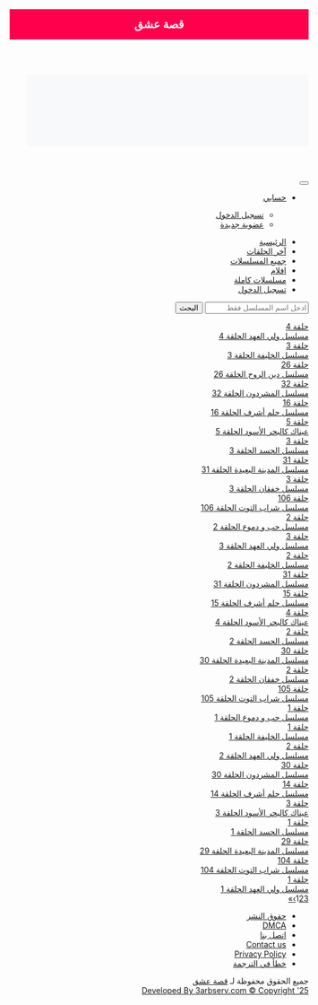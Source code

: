 

<div style="width:100%;background:#ff004c;color:#fff;padding:15px;text-align:center;font-size:20px;font-weight:bold;direction:rtl;">
  <a href="https://z.3isk.news/" style="color:#fff;text-decoration:none;">قصة عشق</a>
</div>

<!DOCTYPE html><html dir="rtl" lang="ar"><head>
<meta name='robots' content='index, follow, max-image-preview:large, max-snippet:-1, max-video-preview:-1' />
<meta name='google-site-verification' content='HWrhtgkCPV2OT-OWRzV60Vdl1pWxt35-aEZ7NNDTHWs' />
<link rel="canonical" href="https://gessah.wenkatoon.workers.dev/video/" /><script data-no-optimize="1">var litespeed_docref=sessionStorage.getItem("litespeed_docref");litespeed_docref&&(Object.defineProperty(document,"referrer",{get:function(){return litespeed_docref}}),sessionStorage.removeItem("litespeed_docref"));</script> <style>img:is([sizes="auto" i], [sizes^="auto," i]) { contain-intrinsic-size: 3000px 1500px }</style><meta name="description" content="قصة عشق – وجهتك الأولى لمتابعة المسلسلات التركية المترجمة إلى العربية بجودة عالية. تحديثات يومية لأحدث الحلقات فور صدورها فقط على موقع قصة عشق." /><link rel="next" href="https://gesseh.net/page/2/" /><meta property="og:locale" content="ar_AR" /><meta property="og:type" content="website" /><meta property="og:title" content="قصة عشق" /><meta property="og:description" content="قصة عشق – وجهتك الأولى لمتابعة المسلسلات التركية المترجمة إلى العربية بجودة عالية. تحديثات يومية لأحدث الحلقات فور صدورها فقط على موقع قصة عشق." /><meta property="og:url" content="https://gesseh.net/" /><meta property="og:site_name" content="قصة عشق" /><meta name="twitter:card" content="summary_large_image" /> <script type="application/ld+json" class="yoast-schema-graph">{"@context":"https://schema.org","@graph":[{"@type":"CollectionPage","@id":"https://gesseh.net/","url":"https://gesseh.net/","name":"قصة عشق - مسلسلات و أفلام تركية","isPartOf":{"@id":"https://gesseh.net/#website"},"about":{"@id":"https://gesseh.net/#organization"},"description":"قصة عشق – وجهتك الأولى لمتابعة المسلسلات التركية المترجمة إلى العربية بجودة عالية. تحديثات يومية لأحدث الحلقات فور صدورها فقط على موقع قصة عشق.","breadcrumb":{"@id":"https://gesseh.net/#breadcrumb"},"inLanguage":"ar"},{"@type":"BreadcrumbList","@id":"https://gesseh.net/#breadcrumb","itemListElement":[{"@type":"ListItem","position":1,"name":"الرئيسية"}]},{"@type":"WebSite","@id":"https://gesseh.net/#website","url":"https://gesseh.net/","name":"قصة عشق","description":"مسلسلات و أفلام تركية","publisher":{"@id":"https://gesseh.net/#organization"},"alternateName":"موقع قصة عشق","potentialAction":[{"@type":"SearchAction","target":{"@type":"EntryPoint","urlTemplate":"https://gesseh.net/?s={search_term_string}"},"query-input":{"@type":"PropertyValueSpecification","valueRequired":true,"valueName":"search_term_string"}}],"inLanguage":"ar"},{"@type":"Organization","@id":"https://gesseh.net/#organization","name":"قصة عشق","url":"https://gesseh.net/","logo":{"@type":"ImageObject","inLanguage":"ar","@id":"https://gesseh.net/#/schema/logo/image/","url":"https://gesseh.net/wp-content/uploads/2025/07/21.png","contentUrl":"https://gesseh.net/wp-content/uploads/2025/07/21.png","width":700,"height":700,"caption":"قصة عشق"},"image":{"@id":"https://gesseh.net/#/schema/logo/image/"}}]}</script> <link rel='dns-prefetch' href="https://gessah.wenkatoon.workers.dev//challenges.cloudflare.com" /><link rel='dns-prefetch' href="https://gessah.wenkatoon.workers.dev//ajax.googleapis.com" /><link rel='stylesheet' id='wp-block-library-rtl-css' href='https://gessah.wenkatoon.workers.dev/wp-includes/css/dist/block-library/style-rtl.min.css?ver=6.8.3' type='text/css' media='all' /><style id='classic-theme-styles-inline-css' type='text/css'>/*! This file is auto-generated */
.wp-block-button__link{color:#fff;background-color:#32373c;border-radius:9999px;box-shadow:none;text-decoration:none;padding:calc(.667em + 2px) calc(1.333em + 2px);font-size:1.125em}.wp-block-file__button{background:#32373c;color:#fff;text-decoration:none}</style><style id='global-styles-inline-css' type='text/css'>:root{--wp--preset--aspect-ratio--square: 1;--wp--preset--aspect-ratio--4-3: 4/3;--wp--preset--aspect-ratio--3-4: 3/4;--wp--preset--aspect-ratio--3-2: 3/2;--wp--preset--aspect-ratio--2-3: 2/3;--wp--preset--aspect-ratio--16-9: 16/9;--wp--preset--aspect-ratio--9-16: 9/16;--wp--preset--color--black: #000000;--wp--preset--color--cyan-bluish-gray: #abb8c3;--wp--preset--color--white: #ffffff;--wp--preset--color--pale-pink: #f78da7;--wp--preset--color--vivid-red: #cf2e2e;--wp--preset--color--luminous-vivid-orange: #ff6900;--wp--preset--color--luminous-vivid-amber: #fcb900;--wp--preset--color--light-green-cyan: #7bdcb5;--wp--preset--color--vivid-green-cyan: #00d084;--wp--preset--color--pale-cyan-blue: #8ed1fc;--wp--preset--color--vivid-cyan-blue: #0693e3;--wp--preset--color--vivid-purple: #9b51e0;--wp--preset--gradient--vivid-cyan-blue-to-vivid-purple: linear-gradient(135deg,rgba(6,147,227,1) 0%,rgb(155,81,224) 100%);--wp--preset--gradient--light-green-cyan-to-vivid-green-cyan: linear-gradient(135deg,rgb(122,220,180) 0%,rgb(0,208,130) 100%);--wp--preset--gradient--luminous-vivid-amber-to-luminous-vivid-orange: linear-gradient(135deg,rgba(252,185,0,1) 0%,rgba(255,105,0,1) 100%);--wp--preset--gradient--luminous-vivid-orange-to-vivid-red: linear-gradient(135deg,rgba(255,105,0,1) 0%,rgb(207,46,46) 100%);--wp--preset--gradient--very-light-gray-to-cyan-bluish-gray: linear-gradient(135deg,rgb(238,238,238) 0%,rgb(169,184,195) 100%);--wp--preset--gradient--cool-to-warm-spectrum: linear-gradient(135deg,rgb(74,234,220) 0%,rgb(151,120,209) 20%,rgb(207,42,186) 40%,rgb(238,44,130) 60%,rgb(251,105,98) 80%,rgb(254,248,76) 100%);--wp--preset--gradient--blush-light-purple: linear-gradient(135deg,rgb(255,206,236) 0%,rgb(152,150,240) 100%);--wp--preset--gradient--blush-bordeaux: linear-gradient(135deg,rgb(254,205,165) 0%,rgb(254,45,45) 50%,rgb(107,0,62) 100%);--wp--preset--gradient--luminous-dusk: linear-gradient(135deg,rgb(255,203,112) 0%,rgb(199,81,192) 50%,rgb(65,88,208) 100%);--wp--preset--gradient--pale-ocean: linear-gradient(135deg,rgb(255,245,203) 0%,rgb(182,227,212) 50%,rgb(51,167,181) 100%);--wp--preset--gradient--electric-grass: linear-gradient(135deg,rgb(202,248,128) 0%,rgb(113,206,126) 100%);--wp--preset--gradient--midnight: linear-gradient(135deg,rgb(2,3,129) 0%,rgb(40,116,252) 100%);--wp--preset--font-size--small: 13px;--wp--preset--font-size--medium: 20px;--wp--preset--font-size--large: 36px;--wp--preset--font-size--x-large: 42px;--wp--preset--spacing--20: 0.44rem;--wp--preset--spacing--30: 0.67rem;--wp--preset--spacing--40: 1rem;--wp--preset--spacing--50: 1.5rem;--wp--preset--spacing--60: 2.25rem;--wp--preset--spacing--70: 3.38rem;--wp--preset--spacing--80: 5.06rem;--wp--preset--shadow--natural: 6px 6px 9px rgba(0, 0, 0, 0.2);--wp--preset--shadow--deep: 12px 12px 50px rgba(0, 0, 0, 0.4);--wp--preset--shadow--sharp: 6px 6px 0px rgba(0, 0, 0, 0.2);--wp--preset--shadow--outlined: 6px 6px 0px -3px rgba(255, 255, 255, 1), 6px 6px rgba(0, 0, 0, 1);--wp--preset--shadow--crisp: 6px 6px 0px rgba(0, 0, 0, 1);}:where(.is-layout-flex){gap: 0.5em;}:where(.is-layout-grid){gap: 0.5em;}body .is-layout-flex{display: flex;}.is-layout-flex{flex-wrap: wrap;align-items: center;}.is-layout-flex > :is(*, div){margin: 0;}body .is-layout-grid{display: grid;}.is-layout-grid > :is(*, div){margin: 0;}:where(.wp-block-columns.is-layout-flex){gap: 2em;}:where(.wp-block-columns.is-layout-grid){gap: 2em;}:where(.wp-block-post-template.is-layout-flex){gap: 1.25em;}:where(.wp-block-post-template.is-layout-grid){gap: 1.25em;}.has-black-color{color: var(--wp--preset--color--black) !important;}.has-cyan-bluish-gray-color{color: var(--wp--preset--color--cyan-bluish-gray) !important;}.has-white-color{color: var(--wp--preset--color--white) !important;}.has-pale-pink-color{color: var(--wp--preset--color--pale-pink) !important;}.has-vivid-red-color{color: var(--wp--preset--color--vivid-red) !important;}.has-luminous-vivid-orange-color{color: var(--wp--preset--color--luminous-vivid-orange) !important;}.has-luminous-vivid-amber-color{color: var(--wp--preset--color--luminous-vivid-amber) !important;}.has-light-green-cyan-color{color: var(--wp--preset--color--light-green-cyan) !important;}.has-vivid-green-cyan-color{color: var(--wp--preset--color--vivid-green-cyan) !important;}.has-pale-cyan-blue-color{color: var(--wp--preset--color--pale-cyan-blue) !important;}.has-vivid-cyan-blue-color{color: var(--wp--preset--color--vivid-cyan-blue) !important;}.has-vivid-purple-color{color: var(--wp--preset--color--vivid-purple) !important;}.has-black-background-color{background-color: var(--wp--preset--color--black) !important;}.has-cyan-bluish-gray-background-color{background-color: var(--wp--preset--color--cyan-bluish-gray) !important;}.has-white-background-color{background-color: var(--wp--preset--color--white) !important;}.has-pale-pink-background-color{background-color: var(--wp--preset--color--pale-pink) !important;}.has-vivid-red-background-color{background-color: var(--wp--preset--color--vivid-red) !important;}.has-luminous-vivid-orange-background-color{background-color: var(--wp--preset--color--luminous-vivid-orange) !important;}.has-luminous-vivid-amber-background-color{background-color: var(--wp--preset--color--luminous-vivid-amber) !important;}.has-light-green-cyan-background-color{background-color: var(--wp--preset--color--light-green-cyan) !important;}.has-vivid-green-cyan-background-color{background-color: var(--wp--preset--color--vivid-green-cyan) !important;}.has-pale-cyan-blue-background-color{background-color: var(--wp--preset--color--pale-cyan-blue) !important;}.has-vivid-cyan-blue-background-color{background-color: var(--wp--preset--color--vivid-cyan-blue) !important;}.has-vivid-purple-background-color{background-color: var(--wp--preset--color--vivid-purple) !important;}.has-black-border-color{border-color: var(--wp--preset--color--black) !important;}.has-cyan-bluish-gray-border-color{border-color: var(--wp--preset--color--cyan-bluish-gray) !important;}.has-white-border-color{border-color: var(--wp--preset--color--white) !important;}.has-pale-pink-border-color{border-color: var(--wp--preset--color--pale-pink) !important;}.has-vivid-red-border-color{border-color: var(--wp--preset--color--vivid-red) !important;}.has-luminous-vivid-orange-border-color{border-color: var(--wp--preset--color--luminous-vivid-orange) !important;}.has-luminous-vivid-amber-border-color{border-color: var(--wp--preset--color--luminous-vivid-amber) !important;}.has-light-green-cyan-border-color{border-color: var(--wp--preset--color--light-green-cyan) !important;}.has-vivid-green-cyan-border-color{border-color: var(--wp--preset--color--vivid-green-cyan) !important;}.has-pale-cyan-blue-border-color{border-color: var(--wp--preset--color--pale-cyan-blue) !important;}.has-vivid-cyan-blue-border-color{border-color: var(--wp--preset--color--vivid-cyan-blue) !important;}.has-vivid-purple-border-color{border-color: var(--wp--preset--color--vivid-purple) !important;}.has-vivid-cyan-blue-to-vivid-purple-gradient-background{background: var(--wp--preset--gradient--vivid-cyan-blue-to-vivid-purple) !important;}.has-light-green-cyan-to-vivid-green-cyan-gradient-background{background: var(--wp--preset--gradient--light-green-cyan-to-vivid-green-cyan) !important;}.has-luminous-vivid-amber-to-luminous-vivid-orange-gradient-background{background: var(--wp--preset--gradient--luminous-vivid-amber-to-luminous-vivid-orange) !important;}.has-luminous-vivid-orange-to-vivid-red-gradient-background{background: var(--wp--preset--gradient--luminous-vivid-orange-to-vivid-red) !important;}.has-very-light-gray-to-cyan-bluish-gray-gradient-background{background: var(--wp--preset--gradient--very-light-gray-to-cyan-bluish-gray) !important;}.has-cool-to-warm-spectrum-gradient-background{background: var(--wp--preset--gradient--cool-to-warm-spectrum) !important;}.has-blush-light-purple-gradient-background{background: var(--wp--preset--gradient--blush-light-purple) !important;}.has-blush-bordeaux-gradient-background{background: var(--wp--preset--gradient--blush-bordeaux) !important;}.has-luminous-dusk-gradient-background{background: var(--wp--preset--gradient--luminous-dusk) !important;}.has-pale-ocean-gradient-background{background: var(--wp--preset--gradient--pale-ocean) !important;}.has-electric-grass-gradient-background{background: var(--wp--preset--gradient--electric-grass) !important;}.has-midnight-gradient-background{background: var(--wp--preset--gradient--midnight) !important;}.has-small-font-size{font-size: var(--wp--preset--font-size--small) !important;}.has-medium-font-size{font-size: var(--wp--preset--font-size--medium) !important;}.has-large-font-size{font-size: var(--wp--preset--font-size--large) !important;}.has-x-large-font-size{font-size: var(--wp--preset--font-size--x-large) !important;}
:where(.wp-block-post-template.is-layout-flex){gap: 1.25em;}:where(.wp-block-post-template.is-layout-grid){gap: 1.25em;}
:where(.wp-block-columns.is-layout-flex){gap: 2em;}:where(.wp-block-columns.is-layout-grid){gap: 2em;}
:root :where(.wp-block-pullquote){font-size: 1.5em;line-height: 1.6;}</style><link rel='stylesheet' id='contact-form-7-css' href='https://gessah.wenkatoon.workers.dev/wp-content/plugins/contact-form-7/includes/css/styles.css?ver=6.1' type='text/css' media='all' /><link rel='stylesheet' id='contact-form-7-rtl-css' href='https://gessah.wenkatoon.workers.dev/wp-content/plugins/contact-form-7/includes/css/styles-rtl.css?ver=6.1' type='text/css' media='all' /><link rel='stylesheet' id='theme-style-css' href='https://gessah.wenkatoon.workers.dev/wp-content/themes/vo_2025/style.css?ver=1752659264' type='text/css' media='all' /><link rel="https://api.w.org/" href="https://gessah.wenkatoon.workers.dev/wp-json/" /><link rel="EditURI" type="application/rsd+xml" title="RSD" href="https://gessah.wenkatoon.workers.dev/xmlrpc.php?rsd" /><link rel="alternate" href="https://gesseh.net/" hreflang="x-default" /><meta name="generator" content="Redux 4.5.7" /><title>قصة عشق</title><meta name="description" content="مسلسلات و أفلام تركية" /><meta name="keywords" content="مسلسلات, أفلام تركية,مسلسلات تركية,مسلسلات تركى" /><meta charset="UTF-8"><meta name="viewport" content="width=device-width"><meta http-equiv="Content-Language" content="ar"/><meta name="rating" content="General"/><meta name="distribution" content="Global"/><meta name="googlebot" content="archive"/><meta name="resource-type" content="document"/><meta http-equiv="X-UA-Compatible" content="IE=edge, chrome=1" /><link rel="icon" href="https://gessah.wenkatoon.workers.dev/wp-content/uploads/2020/05/cropped-12-32x32.png" sizes="32x32" /><link rel="icon" href="https://gessah.wenkatoon.workers.dev/wp-content/uploads/2020/05/cropped-12-192x192.png" sizes="192x192" /><link rel="apple-touch-icon" href="https://gessah.wenkatoon.workers.dev/wp-content/uploads/2020/05/cropped-12-180x180.png" /><meta name="msapplication-TileImage" content="https://gessah.wenkatoon.workers.dev/wp-content/uploads/2020/05/cropped-12-270x270.png" /><link rel="shortcut icon" href="https://gesseh.net/wp-content/uploads/2024/10/faviconkeesat.png">
 <script type="litespeed/javascript" data-src="https://www.googletagmanager.com/gtag/js?id=UA-148722772-7"></script> <script type="litespeed/javascript">window.dataLayer=window.dataLayer||[];function gtag(){dataLayer.push(arguments)}
gtag('js',new Date());gtag('config','UA-148722772-7')</script> <script type="litespeed/javascript">var themeDir="https://gessah.wenkatoon.workers.dev/wp-content/themes/vo_2025",themeMobile=""</script> </head><body class="rtl home blog wp-theme-vo_2025 multiple-domain-gesseh-com"><div id="headerNav"><div class="container-fluid"><div id="logo">
<a href="https://gessah.wenkatoon.workers.dev" title="قصة عشق">
<img data-lazyloaded="1" src="data:image/svg+xml;base64,PHN2ZyB4bWxucz0iaHR0cDovL3d3dy53My5vcmcvMjAwMC9zdmciIHdpZHRoPSIxMDAwIiBoZWlnaHQ9IjI1MyIgdmlld0JveD0iMCAwIDEwMDAgMjUzIj48cmVjdCB3aWR0aD0iMTAwJSIgaGVpZ2h0PSIxMDAlIiBzdHlsZT0iZmlsbDojY2ZkNGRiO2ZpbGwtb3BhY2l0eTogMC4xOyIvPjwvc3ZnPg==" width="1000" height="253" data-src="https://gesseh.net/wp-content/uploads/2024/10/keesatlogo.png" title="قصة عشق" alt="قصة عشق">
</a></div>
<button class="btn btn-mobile" data-toggle="collapse" data-target=".nav-main-collapse"><i class="icon-dehaze"></i> </button>
<span class="iconSearch"><i class="icon-search"></i></span><ul id="leftMenu" class="drop_user"><li class="isPc"><div class="dropdown user clearfix">
<a href="#" data-toggle="dropdown" aria-expanded="false"><figure><i class="icon-user"></i></figure>
<span class="isLogin">حسابي</span>
</a><div class="dropdown-menu"><div class="dropdown-menu-content"><ul><li><a href="https://gessah.wenkatoon.workers.dev/login"><i class="icon-user"></i> تسجيل الدخول</a></li><li><a href="https://gessah.wenkatoon.workers.dev/register"><i class="icon-user"></i> عضوية جديدة</a></li></ul></div></div></div></li></ul><div class="navbar-collapse nav-main-collapse collapse"><ul role="navigation" itemscope itemtype="http://schema.org/SiteNavigationElement" id="topMain" class="nav nav-pills nav-main"><li id="menu-item-34826" class="menu-item menu-item-type-custom menu-item-object-custom current-menu-item current_page_item menu-item-34826 active"><a title="الرئيسية" href="/">الرئيسية</a></li><li id="menu-item-31557" class="menu-item menu-item-type-post_type menu-item-object-page menu-item-31557"><a title="آخر الحلقات" href="https://gessah.wenkatoon.workers.dev/episodes/">آخر الحلقات</a></li><li id="menu-item-31379" class="menu-item menu-item-type-custom menu-item-object-custom menu-item-31379"><a title="جميع المسلسلات" href="https://gessah.wenkatoon.workers.dev/all-series/">جميع المسلسلات</a></li><li id="menu-item-31558" class="menu-item menu-item-type-taxonomy menu-item-object-category menu-item-31558"><a title="افلام" href="https://gessah.wenkatoon.workers.dev/category/%d8%a7%d9%84%d8%a3%d9%81%d9%84%d8%a7%d9%85-%d8%a7%d9%84%d8%aa%d8%b1%d9%83%d9%8a%d8%a9/">افلام</a></li><li id="menu-item-68551" class="menu-item menu-item-type-taxonomy menu-item-object-category menu-item-68551"><a title="مسلسلات كاملة" href="https://gessah.wenkatoon.workers.dev/category/%d9%85%d8%b3%d9%84%d8%b3%d9%84%d8%a7%d8%aa-%d9%83%d8%a7%d9%85%d9%84%d8%a9/">مسلسلات كاملة</a></li><li class="myAccount"><a href="https://gessah.wenkatoon.workers.dev/login">تسجيل الدخول</a></li></ul></div></div></div><div class="container-fluid"><div class="row"><div id="search" class="con_search"><div class="sea_close"><i class="icon-clear"></i></div><form  role="search" method="GET" action="https://gessah.wenkatoon.workers.dev">
<input value="" name="s" type="text" placeholder="ادخل اسم المسلسل فقط">
<input  class="btn btn-primary" type="submit" value="البحث"></form></div></div></div><div class="sec-line"><div class="containers container-fluid"><div class="row"><div id="load-post"><article class="post"><div class="col-xs-5th col-sm-5th col-md-5th col-lg-5th"><div class="block-post">
<a href="https://gessah.wenkatoon.workers.dev/%d9%85%d8%b3%d9%84%d8%b3%d9%84-%d9%88%d9%84%d9%8a-%d8%a7%d9%84%d8%b9%d9%87%d8%af-%d8%a7%d9%84%d8%ad%d9%84%d9%82%d8%a9-4/" title="مسلسل ولي العهد الحلقة 4 - قصة عشق"><div class="episodeNum">
<span>حلقة</span>
<span>4</span></div><div class="posterThumb"><div class="imgBg" style="background-image:url(https://gessah.wenkatoon.workers.dev/wp-content/uploads/2025/08/wali-long.jpg);"></div></div><div class="title">
مسلسل ولي العهد الحلقة 4</div>
</a></div></div></article><article class="post"><div class="col-xs-5th col-sm-5th col-md-5th col-lg-5th"><div class="block-post">
<a href="https://gessah.wenkatoon.workers.dev/%d9%85%d8%b3%d9%84%d8%b3%d9%84-%d8%a7%d9%84%d8%ae%d9%84%d9%8a%d9%81%d8%a9-%d8%a7%d9%84%d8%ad%d9%84%d9%82%d8%a9-3/" title="مسلسل الخليفة الحلقة 3 - قصة عشق"><div class="episodeNum">
<span>حلقة</span>
<span>3</span></div><div class="posterThumb"><div class="imgBg" style="background-image:url(https://gessah.wenkatoon.workers.dev/wp-content/uploads/2025/08/Khalef-Long.jpg);"></div></div><div class="title">
مسلسل الخليفة الحلقة 3</div>
</a></div></div></article><article class="post"><div class="col-xs-5th col-sm-5th col-md-5th col-lg-5th"><div class="block-post">
<a href="https://gessah.wenkatoon.workers.dev/%d9%85%d8%b3%d9%84%d8%b3%d9%84-%d8%af%d9%8a%d9%86-%d8%a7%d9%84%d8%b1%d9%88%d8%ad-%d8%a7%d9%84%d8%ad%d9%84%d9%82%d8%a9-26/" title="مسلسل دين الروح الحلقة 26 - قصة عشق"><div class="episodeNum">
<span>حلقة</span>
<span>26</span></div><div class="posterThumb"><div class="imgBg" style="background-image:url(https://gessah.wenkatoon.workers.dev/wp-content/uploads/2024/12/Ruh-Long-tmp.jpg);"></div></div><div class="title">
مسلسل دين الروح الحلقة 26</div>
</a></div></div></article><article class="post"><div class="col-xs-5th col-sm-5th col-md-5th col-lg-5th"><div class="block-post">
<a href="https://gessah.wenkatoon.workers.dev/%d9%85%d8%b3%d9%84%d8%b3%d9%84-%d8%a7%d9%84%d9%85%d8%b4%d8%b1%d8%af%d9%88%d9%86-%d8%a7%d9%84%d8%ad%d9%84%d9%82%d8%a9-32/" title="مسلسل المشردون الحلقة 32 - قصة عشق"><div class="episodeNum">
<span>حلقة</span>
<span>32</span></div><div class="posterThumb"><div class="imgBg" style="background-image:url(https://gessah.wenkatoon.workers.dev/wp-content/uploads/2025/05/صاحب-سيز.jpg);"></div></div><div class="title">
مسلسل المشردون الحلقة 32</div>
</a></div></div></article><article class="post"><div class="col-xs-5th col-sm-5th col-md-5th col-lg-5th"><div class="block-post">
<a href="https://gessah.wenkatoon.workers.dev/%d9%85%d8%b3%d9%84%d8%b3%d9%84-%d8%ad%d9%84%d9%85-%d8%a3%d8%b4%d8%b1%d9%81-%d8%a7%d9%84%d8%ad%d9%84%d9%82%d8%a9-16/" title="مسلسل حلم أشرف الحلقة 16 - قصة عشق"><div class="episodeNum">
<span>حلقة</span>
<span>16</span></div><div class="posterThumb"><div class="imgBg" style="background-image:url(https://gessah.wenkatoon.workers.dev/wp-content/uploads/2025/02/Eshref-S02-long.jpg);"></div></div><div class="title">
مسلسل حلم أشرف الحلقة 16</div>
</a></div></div></article><article class="post"><div class="col-xs-5th col-sm-5th col-md-5th col-lg-5th"><div class="block-post">
<a href="https://gessah.wenkatoon.workers.dev/%d8%b9%d9%8a%d9%86%d8%a7%d9%83-%d9%83%d8%a7%d9%84%d8%a8%d8%ad%d8%b1-%d8%a7%d9%84%d8%a3%d8%b3%d9%88%d8%af-%d8%a7%d9%84%d8%ad%d9%84%d9%82%d8%a9-5/" title="عيناك كالبحر الأسود الحلقة 5 - قصة عشق"><div class="episodeNum">
<span>حلقة</span>
<span>5</span></div><div class="posterThumb"><div class="imgBg" style="background-image:url(https://gessah.wenkatoon.workers.dev/wp-content/uploads/2025/08/Bahr-aswad-long.jpg);"></div></div><div class="title">
عيناك كالبحر الأسود الحلقة 5</div>
</a></div></div></article><article class="post"><div class="col-xs-5th col-sm-5th col-md-5th col-lg-5th"><div class="block-post">
<a href="https://gessah.wenkatoon.workers.dev/%d9%85%d8%b3%d9%84%d8%b3%d9%84-%d8%a7%d9%84%d8%ad%d8%b3%d8%af-%d8%a7%d9%84%d8%ad%d9%84%d9%82%d8%a9-3/" title="مسلسل الحسد الحلقة 3 - قصة عشق"><div class="episodeNum">
<span>حلقة</span>
<span>3</span></div><div class="posterThumb"><div class="imgBg" style="background-image:url(https://gessah.wenkatoon.workers.dev/wp-content/uploads/2025/08/Gheera-tmp-long.jpg);"></div></div><div class="title">
مسلسل الحسد الحلقة 3</div>
</a></div></div></article><article class="post"><div class="col-xs-5th col-sm-5th col-md-5th col-lg-5th"><div class="block-post">
<a href="https://gessah.wenkatoon.workers.dev/%d9%85%d8%b3%d9%84%d8%b3%d9%84-%d8%a7%d9%84%d9%85%d8%af%d9%8a%d9%86%d8%a9-%d8%a7%d9%84%d8%a8%d8%b9%d9%8a%d8%af%d8%a9-%d8%a7%d9%84%d8%ad%d9%84%d9%82%d8%a9-31/" title="مسلسل المدينة البعيدة الحلقة 31 - قصة عشق"><div class="episodeNum">
<span>حلقة</span>
<span>31</span></div><div class="posterThumb"><div class="imgBg" style="background-image:url(https://gessah.wenkatoon.workers.dev/wp-content/uploads/2024/11/Madine-S02-Long.jpg);"></div></div><div class="title">
مسلسل المدينة البعيدة الحلقة 31</div>
</a></div></div></article><article class="post"><div class="col-xs-5th col-sm-5th col-md-5th col-lg-5th"><div class="block-post">
<a href="https://gessah.wenkatoon.workers.dev/%d9%85%d8%b3%d9%84%d8%b3%d9%84-%d8%ae%d9%81%d9%82%d8%a7%d9%86-%d8%a7%d9%84%d8%ad%d9%84%d9%82%d8%a9-3/" title="مسلسل خفقان الحلقة 3 - قصة عشق"><div class="episodeNum">
<span>حلقة</span>
<span>3</span></div><div class="posterThumb"><div class="imgBg" style="background-image:url(https://gessah.wenkatoon.workers.dev/wp-content/uploads/2025/08/Khafakan-Long.jpg);"></div></div><div class="title">
مسلسل خفقان الحلقة 3</div>
</a></div></div></article><article class="post"><div class="col-xs-5th col-sm-5th col-md-5th col-lg-5th"><div class="block-post">
<a href="https://gessah.wenkatoon.workers.dev/%d9%85%d8%b3%d9%84%d8%b3%d9%84-%d8%b4%d8%b1%d8%a7%d8%a8-%d8%a7%d9%84%d8%aa%d9%88%d8%aa-%d8%a7%d9%84%d8%ad%d9%84%d9%82%d8%a9-106/" title="مسلسل شراب التوت الحلقة 106 - قصة عشق"><div class="episodeNum">
<span>حلقة</span>
<span>106</span></div><div class="posterThumb"><div class="imgBg" style="background-image:url(https://gessah.wenkatoon.workers.dev/wp-content/uploads/2022/10/Sharab-SZ-04.jpg);"></div></div><div class="title">
مسلسل شراب التوت الحلقة 106</div>
</a></div></div></article><article class="post"><div class="col-xs-5th col-sm-5th col-md-5th col-lg-5th"><div class="block-post">
<a href="https://gessah.wenkatoon.workers.dev/%d9%85%d8%b3%d9%84%d8%b3%d9%84-%d8%ad%d8%a8-%d9%88-%d8%af%d9%85%d9%88%d8%b9-%d8%a7%d9%84%d8%ad%d9%84%d9%82%d8%a9-2/" title="مسلسل حب و دموع الحلقة 2 - قصة عشق"><div class="episodeNum">
<span>حلقة</span>
<span>2</span></div><div class="posterThumb"><div class="imgBg" style="background-image:url(https://gessah.wenkatoon.workers.dev/wp-content/uploads/2025/08/Hob-doumou-long.jpg);"></div></div><div class="title">
مسلسل حب و دموع الحلقة 2</div>
</a></div></div></article><article class="post"><div class="col-xs-5th col-sm-5th col-md-5th col-lg-5th"><div class="block-post">
<a href="https://gessah.wenkatoon.workers.dev/%d9%85%d8%b3%d9%84%d8%b3%d9%84-%d9%88%d9%84%d9%8a-%d8%a7%d9%84%d8%b9%d9%87%d8%af-%d8%a7%d9%84%d8%ad%d9%84%d9%82%d8%a9-3/" title="مسلسل ولي العهد الحلقة 3 - قصة عشق"><div class="episodeNum">
<span>حلقة</span>
<span>3</span></div><div class="posterThumb"><div class="imgBg" style="background-image:url(https://gessah.wenkatoon.workers.dev/wp-content/uploads/2025/08/wali-long.jpg);"></div></div><div class="title">
مسلسل ولي العهد الحلقة 3</div>
</a></div></div></article><article class="post"><div class="col-xs-5th col-sm-5th col-md-5th col-lg-5th"><div class="block-post">
<a href="https://gessah.wenkatoon.workers.dev/%d9%85%d8%b3%d9%84%d8%b3%d9%84-%d8%a7%d9%84%d8%ae%d9%84%d9%8a%d9%81%d8%a9-%d8%a7%d9%84%d8%ad%d9%84%d9%82%d8%a9-2/" title="مسلسل الخليفة الحلقة 2 - قصة عشق"><div class="episodeNum">
<span>حلقة</span>
<span>2</span></div><div class="posterThumb"><div class="imgBg" style="background-image:url(https://gessah.wenkatoon.workers.dev/wp-content/uploads/2025/08/Khalef-Long.jpg);"></div></div><div class="title">
مسلسل الخليفة الحلقة 2</div>
</a></div></div></article><article class="post"><div class="col-xs-5th col-sm-5th col-md-5th col-lg-5th"><div class="block-post">
<a href="https://gessah.wenkatoon.workers.dev/%d9%85%d8%b3%d9%84%d8%b3%d9%84-%d8%a7%d9%84%d9%85%d8%b4%d8%b1%d8%af%d9%88%d9%86-%d8%a7%d9%84%d8%ad%d9%84%d9%82%d8%a9-31/" title="مسلسل المشردون الحلقة 31 - قصة عشق"><div class="episodeNum">
<span>حلقة</span>
<span>31</span></div><div class="posterThumb"><div class="imgBg" style="background-image:url(https://gessah.wenkatoon.workers.dev/wp-content/uploads/2025/05/صاحب-سيز.jpg);"></div></div><div class="title">
مسلسل المشردون الحلقة 31</div>
</a></div></div></article><article class="post"><div class="col-xs-5th col-sm-5th col-md-5th col-lg-5th"><div class="block-post">
<a href="https://gessah.wenkatoon.workers.dev/%d9%85%d8%b3%d9%84%d8%b3%d9%84-%d8%ad%d9%84%d9%85-%d8%a3%d8%b4%d8%b1%d9%81-%d8%a7%d9%84%d8%ad%d9%84%d9%82%d8%a9-15/" title="مسلسل حلم أشرف الحلقة 15 - قصة عشق"><div class="episodeNum">
<span>حلقة</span>
<span>15</span></div><div class="posterThumb"><div class="imgBg" style="background-image:url(https://gessah.wenkatoon.workers.dev/wp-content/uploads/2025/02/Eshref-S02-long.jpg);"></div></div><div class="title">
مسلسل حلم أشرف الحلقة 15</div>
</a></div></div></article><article class="post"><div class="col-xs-5th col-sm-5th col-md-5th col-lg-5th"><div class="block-post">
<a href="https://gessah.wenkatoon.workers.dev/%d8%b9%d9%8a%d9%86%d8%a7%d9%83-%d9%83%d8%a7%d9%84%d8%a8%d8%ad%d8%b1-%d8%a7%d9%84%d8%a3%d8%b3%d9%88%d8%af-%d8%a7%d9%84%d8%ad%d9%84%d9%82%d8%a9-4/" title="عيناك كالبحر الأسود الحلقة 4 - قصة عشق"><div class="episodeNum">
<span>حلقة</span>
<span>4</span></div><div class="posterThumb"><div class="imgBg" style="background-image:url(https://gessah.wenkatoon.workers.dev/wp-content/uploads/2025/08/Bahr-aswad-long.jpg);"></div></div><div class="title">
عيناك كالبحر الأسود الحلقة 4</div>
</a></div></div></article><article class="post"><div class="col-xs-5th col-sm-5th col-md-5th col-lg-5th"><div class="block-post">
<a href="https://gessah.wenkatoon.workers.dev/%d9%85%d8%b3%d9%84%d8%b3%d9%84-%d8%a7%d9%84%d8%ad%d8%b3%d8%af-%d8%a7%d9%84%d8%ad%d9%84%d9%82%d8%a9-2/" title="مسلسل الحسد الحلقة 2 - قصة عشق"><div class="episodeNum">
<span>حلقة</span>
<span>2</span></div><div class="posterThumb"><div class="imgBg" style="background-image:url(https://gessah.wenkatoon.workers.dev/wp-content/uploads/2025/08/Gheera-tmp-long.jpg);"></div></div><div class="title">
مسلسل الحسد الحلقة 2</div>
</a></div></div></article><article class="post"><div class="col-xs-5th col-sm-5th col-md-5th col-lg-5th"><div class="block-post">
<a href="https://gessah.wenkatoon.workers.dev/%d9%85%d8%b3%d9%84%d8%b3%d9%84-%d8%a7%d9%84%d9%85%d8%af%d9%8a%d9%86%d8%a9-%d8%a7%d9%84%d8%a8%d8%b9%d9%8a%d8%af%d8%a9-%d8%a7%d9%84%d8%ad%d9%84%d9%82%d8%a9-30/" title="مسلسل المدينة البعيدة الحلقة 30 - قصة عشق"><div class="episodeNum">
<span>حلقة</span>
<span>30</span></div><div class="posterThumb"><div class="imgBg" style="background-image:url(https://gessah.wenkatoon.workers.dev/wp-content/uploads/2024/11/Madine-S02-Long.jpg);"></div></div><div class="title">
مسلسل المدينة البعيدة الحلقة 30</div>
</a></div></div></article><article class="post"><div class="col-xs-5th col-sm-5th col-md-5th col-lg-5th"><div class="block-post">
<a href="https://gessah.wenkatoon.workers.dev/%d9%85%d8%b3%d9%84%d8%b3%d9%84-%d8%ae%d9%81%d9%82%d8%a7%d9%86-%d8%a7%d9%84%d8%ad%d9%84%d9%82%d8%a9-2/" title="مسلسل خفقان الحلقة 2 - قصة عشق"><div class="episodeNum">
<span>حلقة</span>
<span>2</span></div><div class="posterThumb"><div class="imgBg" style="background-image:url(https://gessah.wenkatoon.workers.dev/wp-content/uploads/2025/08/Khafakan-Long.jpg);"></div></div><div class="title">
مسلسل خفقان الحلقة 2</div>
</a></div></div></article><article class="post"><div class="col-xs-5th col-sm-5th col-md-5th col-lg-5th"><div class="block-post">
<a href="https://gessah.wenkatoon.workers.dev/%d9%85%d8%b3%d9%84%d8%b3%d9%84-%d8%b4%d8%b1%d8%a7%d8%a8-%d8%a7%d9%84%d8%aa%d9%88%d8%aa-%d8%a7%d9%84%d8%ad%d9%84%d9%82%d8%a9-105/" title="مسلسل شراب التوت الحلقة 105 - قصة عشق"><div class="episodeNum">
<span>حلقة</span>
<span>105</span></div><div class="posterThumb"><div class="imgBg" style="background-image:url(https://gessah.wenkatoon.workers.dev/wp-content/uploads/2022/10/Sharab-SZ-04.jpg);"></div></div><div class="title">
مسلسل شراب التوت الحلقة 105</div>
</a></div></div></article><article class="post"><div class="col-xs-5th col-sm-5th col-md-5th col-lg-5th"><div class="block-post">
<a href="https://gessah.wenkatoon.workers.dev/%d9%85%d8%b3%d9%84%d8%b3%d9%84-%d8%ad%d8%a8-%d9%88-%d8%af%d9%85%d9%88%d8%b9-%d8%a7%d9%84%d8%ad%d9%84%d9%82%d8%a9-1/" title="مسلسل حب و دموع الحلقة 1 - قصة عشق"><div class="episodeNum">
<span>حلقة</span>
<span>1</span></div><div class="posterThumb"><div class="imgBg" style="background-image:url(https://gessah.wenkatoon.workers.dev/wp-content/uploads/2025/08/Hob-doumou-long.jpg);"></div></div><div class="title">
مسلسل حب و دموع الحلقة 1</div>
</a></div></div></article><article class="post"><div class="col-xs-5th col-sm-5th col-md-5th col-lg-5th"><div class="block-post">
<a href="https://gessah.wenkatoon.workers.dev/%d9%85%d8%b3%d9%84%d8%b3%d9%84-%d8%a7%d9%84%d8%ae%d9%84%d9%8a%d9%81%d8%a9-%d8%a7%d9%84%d8%ad%d9%84%d9%82%d8%a9-1/" title="مسلسل الخليفة الحلقة 1 - قصة عشق"><div class="episodeNum">
<span>حلقة</span>
<span>1</span></div><div class="posterThumb"><div class="imgBg" style="background-image:url(https://gessah.wenkatoon.workers.dev/wp-content/uploads/2025/08/Khalef-Long.jpg);"></div></div><div class="title">
مسلسل الخليفة الحلقة 1</div>
</a></div></div></article><article class="post"><div class="col-xs-5th col-sm-5th col-md-5th col-lg-5th"><div class="block-post">
<a href="https://gessah.wenkatoon.workers.dev/%d9%85%d8%b3%d9%84%d8%b3%d9%84-%d9%88%d9%84%d9%8a-%d8%a7%d9%84%d8%b9%d9%87%d8%af-%d8%a7%d9%84%d8%ad%d9%84%d9%82%d8%a9-2/" title="مسلسل ولي العهد الحلقة 2 - قصة عشق"><div class="episodeNum">
<span>حلقة</span>
<span>2</span></div><div class="posterThumb"><div class="imgBg" style="background-image:url(https://gessah.wenkatoon.workers.dev/wp-content/uploads/2025/08/wali-long.jpg);"></div></div><div class="title">
مسلسل ولي العهد الحلقة 2</div>
</a></div></div></article><article class="post"><div class="col-xs-5th col-sm-5th col-md-5th col-lg-5th"><div class="block-post">
<a href="https://gessah.wenkatoon.workers.dev/%d9%85%d8%b3%d9%84%d8%b3%d9%84-%d8%a7%d9%84%d9%85%d8%b4%d8%b1%d8%af%d9%88%d9%86-%d8%a7%d9%84%d8%ad%d9%84%d9%82%d8%a9-30/" title="مسلسل المشردون الحلقة 30 - قصة عشق"><div class="episodeNum">
<span>حلقة</span>
<span>30</span></div><div class="posterThumb"><div class="imgBg" style="background-image:url(https://gessah.wenkatoon.workers.dev/wp-content/uploads/2025/05/صاحب-سيز.jpg);"></div></div><div class="title">
مسلسل المشردون الحلقة 30</div>
</a></div></div></article><article class="post"><div class="col-xs-5th col-sm-5th col-md-5th col-lg-5th"><div class="block-post">
<a href="https://gessah.wenkatoon.workers.dev/%d9%85%d8%b3%d9%84%d8%b3%d9%84-%d8%ad%d9%84%d9%85-%d8%a3%d8%b4%d8%b1%d9%81-%d8%a7%d9%84%d8%ad%d9%84%d9%82%d8%a9-14/" title="مسلسل حلم أشرف الحلقة 14 - قصة عشق"><div class="episodeNum">
<span>حلقة</span>
<span>14</span></div><div class="posterThumb"><div class="imgBg" style="background-image:url(https://gessah.wenkatoon.workers.dev/wp-content/uploads/2025/02/Eshref-S02-long.jpg);"></div></div><div class="title">
مسلسل حلم أشرف الحلقة 14</div>
</a></div></div></article><article class="post"><div class="col-xs-5th col-sm-5th col-md-5th col-lg-5th"><div class="block-post">
<a href="https://gessah.wenkatoon.workers.dev/%d8%b9%d9%8a%d9%86%d8%a7%d9%83-%d9%83%d8%a7%d9%84%d8%a8%d8%ad%d8%b1-%d8%a7%d9%84%d8%a3%d8%b3%d9%88%d8%af-%d8%a7%d9%84%d8%ad%d9%84%d9%82%d8%a9-3/" title="عيناك كالبحر الأسود الحلقة 3 - قصة عشق"><div class="episodeNum">
<span>حلقة</span>
<span>3</span></div><div class="posterThumb"><div class="imgBg" style="background-image:url(https://gessah.wenkatoon.workers.dev/wp-content/uploads/2025/08/Bahr-aswad-long.jpg);"></div></div><div class="title">
عيناك كالبحر الأسود الحلقة 3</div>
</a></div></div></article><article class="post"><div class="col-xs-5th col-sm-5th col-md-5th col-lg-5th"><div class="block-post">
<a href="https://gessah.wenkatoon.workers.dev/%d9%85%d8%b3%d9%84%d8%b3%d9%84-%d8%a7%d9%84%d8%ad%d8%b3%d8%af-%d8%a7%d9%84%d8%ad%d9%84%d9%82%d8%a9-1/" title="مسلسل الحسد الحلقة 1 - قصة عشق"><div class="episodeNum">
<span>حلقة</span>
<span>1</span></div><div class="posterThumb"><div class="imgBg" style="background-image:url(https://gessah.wenkatoon.workers.dev/wp-content/uploads/2025/08/Gheera-tmp-long.jpg);"></div></div><div class="title">
مسلسل الحسد الحلقة 1</div>
</a></div></div></article><article class="post"><div class="col-xs-5th col-sm-5th col-md-5th col-lg-5th"><div class="block-post">
<a href="https://gessah.wenkatoon.workers.dev/%d9%85%d8%b3%d9%84%d8%b3%d9%84-%d8%a7%d9%84%d9%85%d8%af%d9%8a%d9%86%d8%a9-%d8%a7%d9%84%d8%a8%d8%b9%d9%8a%d8%af%d8%a9-%d8%a7%d9%84%d8%ad%d9%84%d9%82%d8%a9-29/" title="مسلسل المدينة البعيدة الحلقة 29 - قصة عشق"><div class="episodeNum">
<span>حلقة</span>
<span>29</span></div><div class="posterThumb"><div class="imgBg" style="background-image:url(https://gessah.wenkatoon.workers.dev/wp-content/uploads/2024/11/Madine-S02-Long.jpg);"></div></div><div class="title">
مسلسل المدينة البعيدة الحلقة 29</div>
</a></div></div></article><article class="post"><div class="col-xs-5th col-sm-5th col-md-5th col-lg-5th"><div class="block-post">
<a href="https://gessah.wenkatoon.workers.dev/%d9%85%d8%b3%d9%84%d8%b3%d9%84-%d8%b4%d8%b1%d8%a7%d8%a8-%d8%a7%d9%84%d8%aa%d9%88%d8%aa-%d8%a7%d9%84%d8%ad%d9%84%d9%82%d8%a9-104/" title="مسلسل شراب التوت الحلقة 104 - قصة عشق"><div class="episodeNum">
<span>حلقة</span>
<span>104</span></div><div class="posterThumb"><div class="imgBg" style="background-image:url(https://gessah.wenkatoon.workers.dev/wp-content/uploads/2022/10/Sharab-SZ-04.jpg);"></div></div><div class="title">
مسلسل شراب التوت الحلقة 104</div>
</a></div></div></article><article class="post"><div class="col-xs-5th col-sm-5th col-md-5th col-lg-5th"><div class="block-post">
<a href="https://gessah.wenkatoon.workers.dev/%d9%85%d8%b3%d9%84%d8%b3%d9%84-%d9%88%d9%84%d9%8a-%d8%a7%d9%84%d8%b9%d9%87%d8%af-%d8%a7%d9%84%d8%ad%d9%84%d9%82%d8%a9-1/" title="مسلسل ولي العهد الحلقة 1 - قصة عشق"><div class="episodeNum">
<span>حلقة</span>
<span>1</span></div><div class="posterThumb"><div class="imgBg" style="background-image:url(https://gessah.wenkatoon.workers.dev/wp-content/uploads/2025/08/wali-long.jpg);"></div></div><div class="title">
مسلسل ولي العهد الحلقة 1</div>
</a></div></div></article></div><div class="col-md-12"><div class="navigation mt20 clearfix"><div class='pagination'><span class='current'>1</span><a href='https://gessah.wenkatoon.workers.dev/page/2/' class='inactive' >2</a><a href='https://gessah.wenkatoon.workers.dev/page/3/' class='inactive' >3</a><a href='https://gessah.wenkatoon.workers.dev/page/2/'>&rsaquo;</a><a href='https://gessah.wenkatoon.workers.dev/page/354/'>&raquo;</a></div></div></div></div></div></div><footer><div class="footer"><div id="menuFooter"><div class="containers container-fluid"><div class="row"><div class="menu-footer-container"><ul id="menu-footer" class=""><li id="menu-item-12147" class="menu-item menu-item-type-custom menu-item-object-custom menu-item-12147"><a href="https://esheeq.net/dmca">حقوق النشر</a></li><li id="menu-item-12148" class="menu-item menu-item-type-custom menu-item-object-custom menu-item-12148"><a href="https://esheeq.net/dmca">DMCA</a></li><li id="menu-item-12149" class="menu-item menu-item-type-custom menu-item-object-custom menu-item-12149"><a href="https://gessah.wenkatoon.workers.dev/contact/">اتصل بنا</a></li><li id="menu-item-12150" class="menu-item menu-item-type-custom menu-item-object-custom menu-item-12150"><a href="https://gessah.wenkatoon.workers.dev/contact/">Contact us</a></li><li id="menu-item-55559" class="menu-item menu-item-type-post_type menu-item-object-page menu-item-55559"><a href="https://gessah.wenkatoon.workers.dev/privacy-policy/">Privacy Policy</a></li><li id="menu-item-59359" class="menu-item menu-item-type-post_type menu-item-object-page menu-item-59359"><a href="https://gessah.wenkatoon.workers.dev/report/">خطأ في الترجمة</a></li></ul></div></div></div></div></div><div class="copyRight"><div class="containers container-fluid"><div class="row"><div class="col-md-12"><div class="pull-right">
<span>جميع الحقوق محفوظة لـ </span>
<a title="قصة عشق" href="https://gessah.wenkatoon.workers.dev"> قصة عشق</a></div><div id="footer" class="pull-left">
<a target="_blank" href="https://3arbserv.com" title="https://3arbserv.com">Developed By 3arbserv.com © Copyright '25</a></div></div></div></div></div></footer> <script type="speculationrules">{"prefetch":[{"source":"document","where":{"and":[{"href_matches":"\/*"},{"not":{"href_matches":["\/wp-*.php","\/wp-admin\/*","\/wp-content\/uploads\/*","\/wp-content\/*","\/wp-content\/plugins\/*","\/wp-content\/themes\/vo_2025\/*","\/*\\?(.+)"]}},{"not":{"selector_matches":"a[rel~=\"nofollow\"]"}},{"not":{"selector_matches":".no-prefetch, .no-prefetch a"}}]},"eagerness":"conservative"}]}</script> <script type="litespeed/javascript" data-src="https://gessah.wenkatoon.workers.dev/wp-includes/js/dist/hooks.min.js?ver=4d63a3d491d11ffd8ac6" id="wp-hooks-js"></script> <script type="litespeed/javascript" data-src="https://gessah.wenkatoon.workers.dev/wp-includes/js/dist/i18n.min.js?ver=5e580eb46a90c2b997e6" id="wp-i18n-js"></script> <script id="wp-i18n-js-after" type="litespeed/javascript">wp.i18n.setLocaleData({'text direction\u0004ltr':['rtl']})</script> <script type="litespeed/javascript" data-src="https://gessah.wenkatoon.workers.dev/wp-content/plugins/contact-form-7/includes/swv/js/index.js?ver=6.1" id="swv-js"></script> <script id="contact-form-7-js-translations" type="litespeed/javascript">(function(domain,translations){var localeData=translations.locale_data[domain]||translations.locale_data.messages;localeData[""].domain=domain;wp.i18n.setLocaleData(localeData,domain)})("contact-form-7",{"translation-revision-date":"2023-04-05 09:50:06+0000","generator":"GlotPress\/4.0.1","domain":"messages","locale_data":{"messages":{"":{"domain":"messages","plural-forms":"nplurals=6; plural=(n == 0) ? 0 : ((n == 1) ? 1 : ((n == 2) ? 2 : ((n % 100 >= 3 && n % 100 <= 10) ? 3 : ((n % 100 >= 11 && n % 100 <= 99) ? 4 : 5))));","lang":"ar"},"Error:":["\u062e\u0637\u0623:"]}},"comment":{"reference":"includes\/js\/index.js"}})</script> <script id="contact-form-7-js-before" type="litespeed/javascript">var wpcf7={"api":{"root":"https:\/\/gesseh.com\/wp-json\/","namespace":"contact-form-7\/v1"},"cached":1}</script> <script type="litespeed/javascript" data-src="https://gessah.wenkatoon.workers.dev/wp-content/plugins/contact-form-7/includes/js/index.js?ver=6.1" id="contact-form-7-js"></script> <script type="litespeed/javascript" data-src="https://challenges.cloudflare.com/turnstile/v0/api.js" id="cloudflare-turnstile-js" data-wp-strategy="async"></script> <script id="cloudflare-turnstile-js-after" type="litespeed/javascript">document.addEventListener('wpcf7submit',e=>turnstile.reset())</script> <script type="litespeed/javascript" data-src="https://ajax.googleapis.com/ajax/libs/jquery/2.2.4/jquery.min.js?ver=2" id="jquery-js"></script> <script type="litespeed/javascript" data-src="https://gessah.wenkatoon.workers.dev/wp-content/themes/vo_2025/assets/bootstrap/js/bootstrap.min.js?ver=2.0" id="bootstrapjs-js"></script> <script type="litespeed/javascript" data-src="https://gessah.wenkatoon.workers.dev/wp-content/themes/vo_2025/assets/js/core.js?ver=1758397013" id="core-js"></script> <script data-no-optimize="1">window.lazyLoadOptions=Object.assign({},{threshold:300},window.lazyLoadOptions||{});!function(t,e){"object"==typeof exports&&"undefined"!=typeof module?module.exports=e():"function"==typeof define&&define.amd?define(e):(t="undefined"!=typeof globalThis?globalThis:t||self).LazyLoad=e()}(this,function(){"use strict";function e(){return(e=Object.assign||function(t){for(var e=1;e<arguments.length;e++){var n,a=arguments[e];for(n in a)Object.prototype.hasOwnProperty.call(a,n)&&(t[n]=a[n])}return t}).apply(this,arguments)}function o(t){return e({},at,t)}function l(t,e){return t.getAttribute(gt+e)}function c(t){return l(t,vt)}function s(t,e){return function(t,e,n){e=gt+e;null!==n?t.setAttribute(e,n):t.removeAttribute(e)}(t,vt,e)}function i(t){return s(t,null),0}function r(t){return null===c(t)}function u(t){return c(t)===_t}function d(t,e,n,a){t&&(void 0===a?void 0===n?t(e):t(e,n):t(e,n,a))}function f(t,e){et?t.classList.add(e):t.className+=(t.className?" ":"")+e}function _(t,e){et?t.classList.remove(e):t.className=t.className.replace(new RegExp("(^|\\s+)"+e+"(\\s+|$)")," ").replace(/^\s+/,"").replace(/\s+$/,"")}function g(t){return t.llTempImage}function v(t,e){!e||(e=e._observer)&&e.unobserve(t)}function b(t,e){t&&(t.loadingCount+=e)}function p(t,e){t&&(t.toLoadCount=e)}function n(t){for(var e,n=[],a=0;e=t.children[a];a+=1)"SOURCE"===e.tagName&&n.push(e);return n}function h(t,e){(t=t.parentNode)&&"PICTURE"===t.tagName&&n(t).forEach(e)}function a(t,e){n(t).forEach(e)}function m(t){return!!t[lt]}function E(t){return t[lt]}function I(t){return delete t[lt]}function y(e,t){var n;m(e)||(n={},t.forEach(function(t){n[t]=e.getAttribute(t)}),e[lt]=n)}function L(a,t){var o;m(a)&&(o=E(a),t.forEach(function(t){var e,n;e=a,(t=o[n=t])?e.setAttribute(n,t):e.removeAttribute(n)}))}function k(t,e,n){f(t,e.class_loading),s(t,st),n&&(b(n,1),d(e.callback_loading,t,n))}function A(t,e,n){n&&t.setAttribute(e,n)}function O(t,e){A(t,rt,l(t,e.data_sizes)),A(t,it,l(t,e.data_srcset)),A(t,ot,l(t,e.data_src))}function w(t,e,n){var a=l(t,e.data_bg_multi),o=l(t,e.data_bg_multi_hidpi);(a=nt&&o?o:a)&&(t.style.backgroundImage=a,n=n,f(t=t,(e=e).class_applied),s(t,dt),n&&(e.unobserve_completed&&v(t,e),d(e.callback_applied,t,n)))}function x(t,e){!e||0<e.loadingCount||0<e.toLoadCount||d(t.callback_finish,e)}function M(t,e,n){t.addEventListener(e,n),t.llEvLisnrs[e]=n}function N(t){return!!t.llEvLisnrs}function z(t){if(N(t)){var e,n,a=t.llEvLisnrs;for(e in a){var o=a[e];n=e,o=o,t.removeEventListener(n,o)}delete t.llEvLisnrs}}function C(t,e,n){var a;delete t.llTempImage,b(n,-1),(a=n)&&--a.toLoadCount,_(t,e.class_loading),e.unobserve_completed&&v(t,n)}function R(i,r,c){var l=g(i)||i;N(l)||function(t,e,n){N(t)||(t.llEvLisnrs={});var a="VIDEO"===t.tagName?"loadeddata":"load";M(t,a,e),M(t,"error",n)}(l,function(t){var e,n,a,o;n=r,a=c,o=u(e=i),C(e,n,a),f(e,n.class_loaded),s(e,ut),d(n.callback_loaded,e,a),o||x(n,a),z(l)},function(t){var e,n,a,o;n=r,a=c,o=u(e=i),C(e,n,a),f(e,n.class_error),s(e,ft),d(n.callback_error,e,a),o||x(n,a),z(l)})}function T(t,e,n){var a,o,i,r,c;t.llTempImage=document.createElement("IMG"),R(t,e,n),m(c=t)||(c[lt]={backgroundImage:c.style.backgroundImage}),i=n,r=l(a=t,(o=e).data_bg),c=l(a,o.data_bg_hidpi),(r=nt&&c?c:r)&&(a.style.backgroundImage='url("'.concat(r,'")'),g(a).setAttribute(ot,r),k(a,o,i)),w(t,e,n)}function G(t,e,n){var a;R(t,e,n),a=e,e=n,(t=Et[(n=t).tagName])&&(t(n,a),k(n,a,e))}function D(t,e,n){var a;a=t,(-1<It.indexOf(a.tagName)?G:T)(t,e,n)}function S(t,e,n){var a;t.setAttribute("loading","lazy"),R(t,e,n),a=e,(e=Et[(n=t).tagName])&&e(n,a),s(t,_t)}function V(t){t.removeAttribute(ot),t.removeAttribute(it),t.removeAttribute(rt)}function j(t){h(t,function(t){L(t,mt)}),L(t,mt)}function F(t){var e;(e=yt[t.tagName])?e(t):m(e=t)&&(t=E(e),e.style.backgroundImage=t.backgroundImage)}function P(t,e){var n;F(t),n=e,r(e=t)||u(e)||(_(e,n.class_entered),_(e,n.class_exited),_(e,n.class_applied),_(e,n.class_loading),_(e,n.class_loaded),_(e,n.class_error)),i(t),I(t)}function U(t,e,n,a){var o;n.cancel_on_exit&&(c(t)!==st||"IMG"===t.tagName&&(z(t),h(o=t,function(t){V(t)}),V(o),j(t),_(t,n.class_loading),b(a,-1),i(t),d(n.callback_cancel,t,e,a)))}function $(t,e,n,a){var o,i,r=(i=t,0<=bt.indexOf(c(i)));s(t,"entered"),f(t,n.class_entered),_(t,n.class_exited),o=t,i=a,n.unobserve_entered&&v(o,i),d(n.callback_enter,t,e,a),r||D(t,n,a)}function q(t){return t.use_native&&"loading"in HTMLImageElement.prototype}function H(t,o,i){t.forEach(function(t){return(a=t).isIntersecting||0<a.intersectionRatio?$(t.target,t,o,i):(e=t.target,n=t,a=o,t=i,void(r(e)||(f(e,a.class_exited),U(e,n,a,t),d(a.callback_exit,e,n,t))));var e,n,a})}function B(e,n){var t;tt&&!q(e)&&(n._observer=new IntersectionObserver(function(t){H(t,e,n)},{root:(t=e).container===document?null:t.container,rootMargin:t.thresholds||t.threshold+"px"}))}function J(t){return Array.prototype.slice.call(t)}function K(t){return t.container.querySelectorAll(t.elements_selector)}function Q(t){return c(t)===ft}function W(t,e){return e=t||K(e),J(e).filter(r)}function X(e,t){var n;(n=K(e),J(n).filter(Q)).forEach(function(t){_(t,e.class_error),i(t)}),t.update()}function t(t,e){var n,a,t=o(t);this._settings=t,this.loadingCount=0,B(t,this),n=t,a=this,Y&&window.addEventListener("online",function(){X(n,a)}),this.update(e)}var Y="undefined"!=typeof window,Z=Y&&!("onscroll"in window)||"undefined"!=typeof navigator&&/(gle|ing|ro)bot|crawl|spider/i.test(navigator.userAgent),tt=Y&&"IntersectionObserver"in window,et=Y&&"classList"in document.createElement("p"),nt=Y&&1<window.devicePixelRatio,at={elements_selector:".lazy",container:Z||Y?document:null,threshold:300,thresholds:null,data_src:"src",data_srcset:"srcset",data_sizes:"sizes",data_bg:"bg",data_bg_hidpi:"bg-hidpi",data_bg_multi:"bg-multi",data_bg_multi_hidpi:"bg-multi-hidpi",data_poster:"poster",class_applied:"applied",class_loading:"litespeed-loading",class_loaded:"litespeed-loaded",class_error:"error",class_entered:"entered",class_exited:"exited",unobserve_completed:!0,unobserve_entered:!1,cancel_on_exit:!0,callback_enter:null,callback_exit:null,callback_applied:null,callback_loading:null,callback_loaded:null,callback_error:null,callback_finish:null,callback_cancel:null,use_native:!1},ot="src",it="srcset",rt="sizes",ct="poster",lt="llOriginalAttrs",st="loading",ut="loaded",dt="applied",ft="error",_t="native",gt="data-",vt="ll-status",bt=[st,ut,dt,ft],pt=[ot],ht=[ot,ct],mt=[ot,it,rt],Et={IMG:function(t,e){h(t,function(t){y(t,mt),O(t,e)}),y(t,mt),O(t,e)},IFRAME:function(t,e){y(t,pt),A(t,ot,l(t,e.data_src))},VIDEO:function(t,e){a(t,function(t){y(t,pt),A(t,ot,l(t,e.data_src))}),y(t,ht),A(t,ct,l(t,e.data_poster)),A(t,ot,l(t,e.data_src)),t.load()}},It=["IMG","IFRAME","VIDEO"],yt={IMG:j,IFRAME:function(t){L(t,pt)},VIDEO:function(t){a(t,function(t){L(t,pt)}),L(t,ht),t.load()}},Lt=["IMG","IFRAME","VIDEO"];return t.prototype={update:function(t){var e,n,a,o=this._settings,i=W(t,o);{if(p(this,i.length),!Z&&tt)return q(o)?(e=o,n=this,i.forEach(function(t){-1!==Lt.indexOf(t.tagName)&&S(t,e,n)}),void p(n,0)):(t=this._observer,o=i,t.disconnect(),a=t,void o.forEach(function(t){a.observe(t)}));this.loadAll(i)}},destroy:function(){this._observer&&this._observer.disconnect(),K(this._settings).forEach(function(t){I(t)}),delete this._observer,delete this._settings,delete this.loadingCount,delete this.toLoadCount},loadAll:function(t){var e=this,n=this._settings;W(t,n).forEach(function(t){v(t,e),D(t,n,e)})},restoreAll:function(){var e=this._settings;K(e).forEach(function(t){P(t,e)})}},t.load=function(t,e){e=o(e);D(t,e)},t.resetStatus=function(t){i(t)},t}),function(t,e){"use strict";function n(){e.body.classList.add("litespeed_lazyloaded")}function a(){console.log("[LiteSpeed] Start Lazy Load"),o=new LazyLoad(Object.assign({},t.lazyLoadOptions||{},{elements_selector:"[data-lazyloaded]",callback_finish:n})),i=function(){o.update()},t.MutationObserver&&new MutationObserver(i).observe(e.documentElement,{childList:!0,subtree:!0,attributes:!0})}var o,i;t.addEventListener?t.addEventListener("load",a,!1):t.attachEvent("onload",a)}(window,document);</script><script data-no-optimize="1">window.litespeed_ui_events=window.litespeed_ui_events||["mouseover","click","keydown","wheel","touchmove","touchstart"];var urlCreator=window.URL||window.webkitURL;function litespeed_load_delayed_js_force(){console.log("[LiteSpeed] Start Load JS Delayed"),litespeed_ui_events.forEach(e=>{window.removeEventListener(e,litespeed_load_delayed_js_force,{passive:!0})}),document.querySelectorAll("iframe[data-litespeed-src]").forEach(e=>{e.setAttribute("src",e.getAttribute("data-litespeed-src"))}),"loading"==document.readyState?window.addEventListener("DOMContentLoaded",litespeed_load_delayed_js):litespeed_load_delayed_js()}litespeed_ui_events.forEach(e=>{window.addEventListener(e,litespeed_load_delayed_js_force,{passive:!0})});async function litespeed_load_delayed_js(){let t=[];for(var d in document.querySelectorAll('script[type="litespeed/javascript"]').forEach(e=>{t.push(e)}),t)await new Promise(e=>litespeed_load_one(t[d],e));document.dispatchEvent(new Event("DOMContentLiteSpeedLoaded")),window.dispatchEvent(new Event("DOMContentLiteSpeedLoaded"))}function litespeed_load_one(t,e){console.log("[LiteSpeed] Load ",t);var d=document.createElement("script");d.addEventListener("load",e),d.addEventListener("error",e),t.getAttributeNames().forEach(e=>{"type"!=e&&d.setAttribute("data-src"==e?"src":e,t.getAttribute(e))});let a=!(d.type="text/javascript");!d.src&&t.textContent&&(d.src=litespeed_inline2src(t.textContent),a=!0),t.after(d),t.remove(),a&&e()}function litespeed_inline2src(t){try{var d=urlCreator.createObjectURL(new Blob([t.replace(/^(?:<!--)?(.*?)(?:-->)?$/gm,"$1")],{type:"text/javascript"}))}catch(e){d="data:text/javascript;base64,"+btoa(t.replace(/^(?:<!--)?(.*?)(?:-->)?$/gm,"$1"))}return d}</script><script data-no-optimize="1">var litespeed_vary=document.cookie.replace(/(?:(?:^|.*;\s*)_lscache_vary\s*\=\s*([^;]*).*$)|^.*$/,"");litespeed_vary||fetch("/wp-content/plugins/litespeed-cache/guest.vary.php",{method:"POST",cache:"no-cache",redirect:"follow"}).then(e=>e.json()).then(e=>{console.log(e),e.hasOwnProperty("reload")&&"yes"==e.reload&&(sessionStorage.setItem("litespeed_docref",document.referrer),window.location.reload(!0))});</script></body></html>
<!-- Page optimized by LiteSpeed Cache @2025-10-03 10:07:14 -->

<!-- Page cached by LiteSpeed Cache 7.5.0.1 on 2025-10-03 10:07:14 -->
<!-- Guest Mode -->
